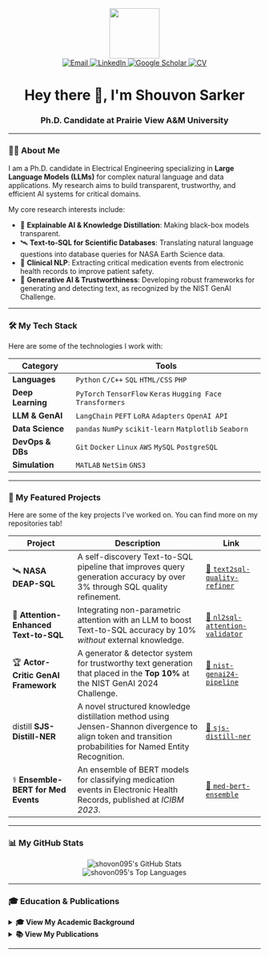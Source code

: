 <div id="header" align="center">
  <img src="https://media.giphy.com/media/M9gbBd9nbDrOTu1Mqx/giphy.gif" width="100"/>
</div>

<div id="badges" align="center">
  <a href="mailto:shouvonsarker@gmail.com">
    <img src="https://img.shields.io/badge/Email-D14836?style=for-the-badge&logo=gmail&logoColor=white" alt="Email"/>
  </a>
  <a href="https://linkedin.com/in/shouvon-sarker">
    <img src="https://img.shields.io/badge/LinkedIn-0077B5?style=for-the-badge&logo=linkedin&logoColor=white" alt="LinkedIn"/>
  </a>
  <a href="https://scholar.google.com/citations?user=WGTZTE8AAAAJ&hl=en">
    <img src="https://img.shields.io/badge/Google_Scholar-4285F4?style=for-the-badge&logo=google-scholar&logoColor=white" alt="Google Scholar"/>
  </a>
  <a href="cv/ShouvonSarker_CV.pdf">
    <img src="https://img.shields.io/badge/Download_CV-FF5733?style=for-the-badge&logo=Acrobat&logoColor=white" alt="CV"/>
  </a>
</div>

<h1 align="center">
  Hey there 👋, I'm Shouvon Sarker
</h1>
<h3 align="center">
  Ph.D. Candidate at Prairie View A&M University
</h3>

---

### 👨‍💻 About Me

I am a Ph.D. candidate in Electrical Engineering specializing in **Large Language Models (LLMs)** for complex natural language and data applications. My research aims to build transparent, trustworthy, and efficient AI systems for critical domains.

My core research interests include:
* 🧠 **Explainable AI & Knowledge Distillation**: Making black-box models transparent.
* 🛰️ **Text‑to‑SQL for Scientific Databases**: Translating natural language questions into database queries for NASA Earth Science data.
* 💬 **Clinical NLP**: Extracting critical medication events from electronic health records to improve patient safety.
* 🚀 **Generative AI & Trustworthiness**: Developing robust frameworks for generating and detecting text, as recognized by the NIST GenAI Challenge.

---

### 🛠️ My Tech Stack

Here are some of the technologies I work with:

| Category | Tools |
| --- | --- |
| **Languages** | `Python` `C/C++` `SQL` `HTML/CSS` `PHP` |
| **Deep Learning** | `PyTorch` `TensorFlow` `Keras` `Hugging Face Transformers` |
| **LLM & GenAI** | `LangChain` `PEFT` `LoRA` `Adapters` `OpenAI API` |
| **Data Science** | `pandas` `NumPy` `scikit-learn` `Matplotlib` `Seaborn` |
| **DevOps & DBs** | `Git` `Docker` `Linux` `AWS` `MySQL` `PostgreSQL` |
| **Simulation** | `MATLAB` `NetSim` `GNS3` |

---

### 🚀 My Featured Projects

Here are some of the key projects I've worked on. You can find more on my repositories tab!

| Project | Description | Link |
| --- | --- | --- |
| 🛰️ **NASA DEAP-SQL** | A self-discovery Text-to-SQL pipeline that improves query generation accuracy by over 3% through SQL quality refinement. | [🔗 `text2sql-quality-refiner`](https://github.com/shovon095/text2sql-quality-refiner.git) |
| 🧠 **Attention-Enhanced Text-to-SQL** | Integrating non-parametric attention with an LLM to boost Text-to-SQL accuracy by 10% *without* external knowledge. | [🔗 `nl2sql-attention-validator`](https://github.com/shovon095/nl2sql-attention-validator.git) |
| 🏆 **Actor-Critic GenAI Framework** | A generator & detector system for trustworthy text generation that placed in the **Top 10%** at the NIST GenAI 2024 Challenge. | [🔗 `nist-genai24-pipeline`](https://github.com/shovon095/nist-genai24-pipeline) |
|  distill **SJS-Distill-NER** | A novel structured knowledge distillation method using Jensen-Shannon divergence to align token and transition probabilities for Named Entity Recognition. | [🔗 `sjs-distill-ner`](https://github.com/shouvon-sarker/sjs-distill-ner) |
| ⚕️ **Ensemble-BERT for Med Events**| An ensemble of BERT models for classifying medication events in Electronic Health Records, published at *ICIBM 2023*. | [🔗 `med-bert-ensemble`](https://github.com/shovon095/Calibration-of-BERT-for-NER.git) |

---

### 📊 My GitHub Stats

<p align="center">
  <img src="https://github-readme-stats.vercel.app/api?username=shovon095&show_icons=true&theme=tokyonight&hide_border=true&count_private=true&rank_icon=github" alt="shovon095's GitHub Stats" />
  <br/>
  <img src="https://github-readme-stats.vercel.app/api/top-langs/?username=shovon095&layout=compact&theme=tokyonight&hide_border=true" alt="shovon095's Top Languages" />
</p>

---

### 🎓 Education & Publications

<details>
<summary><strong>🎓 View My Academic Background</strong></summary>
<br>

| Degree | Institution | Year | Notes |
| --- | --- | --- | --- |
| **Ph.D. Electrical Engineering** | Prairie View A&M University | *2023 – present* | GPA 4.0/4.0 · Large Language Models, Explainable AI, Text2SQL |
| **M.S. Electrical Engineering** | Prairie View A&M University | *2021 – 2022* | GPA 3.90/4.0 · Thesis: *Ensemble BERT for Medication Events Classification* |
| **B.Sc. ECE** | KUET, Bangladesh | *2014 – 2018* | Thesis: Performance Analysis of Narrowband Cognitive Radio Network |

</details>

<details>
<summary><strong>📚 View My Publications</strong></summary>
<br>

#### Published
1. **X. Dong, S. Sarker**, L. Qian. “Integrating Human‑in‑the‑Loop into Swarm Learning for Decentralized Fake News Detection.” *Proc. IDSTA 2022*.
2. X. Dong, Y. Fu, M. Kuo, **S. Sarker**, *et al.* “Enhancing Deep Knowledge Tracing via Diffusion Models for Personalized Adaptive Learning.” *ASEE Annual Conf. 2024*.
3. **S. Sarker**, X. Dong, L. Qian. “Ensemble BERT for Medication Event Classification on EHRs.” *ICIBM 2023*.
4. **S. Sarker**, X. Li, X. Dong. “Medical Data Augmentation via ChatGPT: A Case Study on Medication Identification and Event Classification.” *IEEE BHI 2023*.
5. **S. Sarker**, X. Dong, L. Qian. “Text Generator and Text Discriminator for NIST GenAI T2T Challenge.” *AIRC 2025*.

#### 📝 Under Review / In Preparation
* “Enhancing LLM Fine‑Tuning for Text‑to‑SQL by SQL Quality Measurement,” submitted to *IJCNN 2024*.
* “Integrating Non‑Parametric Attention to Enhance LLM‑Based Text‑to‑SQL Without External Knowledge.”
* “From Tokens to Transitions: A Structured Jensen–Shannon Knowledge Distillation Method for NER.”

</details>

---
